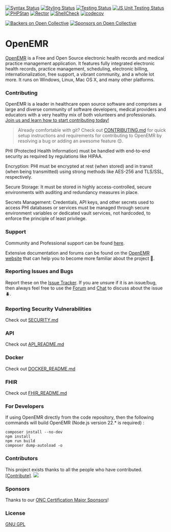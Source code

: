 [![Syntax Status](https://github.com/openemr/openemr/actions/workflows/syntax.yml/badge.svg)](https://github.com/openemr/openemr/actions/workflows/syntax.yml)
[![Styling Status](https://github.com/openemr/openemr/actions/workflows/styling.yml/badge.svg)](https://github.com/openemr/openemr/actions/workflows/styling.yml)
[![Testing Status](https://github.com/openemr/openemr/actions/workflows/test.yml/badge.svg)](https://github.com/openemr/openemr/actions/workflows/test.yml)
[![JS Unit Testing Status](https://github.com/openemr/openemr/actions/workflows/js-test.yml/badge.svg)](https://github.com/openemr/openemr/actions/workflows/js-test.yml)
[![PHPStan](https://github.com/openemr/openemr/actions/workflows/phpstan.yml/badge.svg)](https://github.com/openemr/openemr/actions/workflows/phpstan.yml)
[![Rector](https://github.com/openemr/openemr/actions/workflows/rector.yml/badge.svg)](https://github.com/openemr/openemr/actions/workflows/rector.yml)
[![ShellCheck](https://github.com/openemr/openemr/actions/workflows/shellcheck.yml/badge.svg)](https://github.com/openemr/openemr/actions/workflows/shellcheck.yml)
[![codecov](https://codecov.io/gh/openemr/openemr/graph/badge.svg?token=7Eu3U1Ozdq)](https://codecov.io/gh/openemr/openemr)

[![Backers on Open Collective](https://opencollective.com/openemr/backers/badge.svg)](#backers) [![Sponsors on Open Collective](https://opencollective.com/openemr/sponsors/badge.svg)](#sponsors)

# OpenEMR

[OpenEMR](https://open-emr.org) is a Free and Open Source electronic health records and medical practice management application. It features fully integrated electronic health records, practice management, scheduling, electronic billing, internationalization, free support, a vibrant community, and a whole lot more. It runs on Windows, Linux, Mac OS X, and many other platforms.

### Contributing

OpenEMR is a leader in healthcare open source software and comprises a large and diverse community of software developers, medical providers and educators with a very healthy mix of both volunteers and professionals. [Join us and learn how to start contributing today!](https://open-emr.org/wiki/index.php/FAQ#How_do_I_begin_to_volunteer_for_the_OpenEMR_project.3F)

> Already comfortable with git? Check out [CONTRIBUTING.md](CONTRIBUTING.md) for quick setup instructions and requirements for contributing to OpenEMR by resolving a bug or adding an awesome feature 😊.

PHI (Protected Health Information) must be handled with end-to-end security as required by regulations like HIPAA.

Encryption: PHI must be encrypted at rest (when stored) and in transit (when being transmitted) using strong methods like AES-256 and TLS/SSL, respectively.

Secure Storage: It must be stored in highly access-controlled, secure environments with auditing and redundancy measures in place.

Secrets Management: Credentials, API keys, and other secrets used to access PHI databases or services must be managed through secure environment variables or dedicated vault services, not hardcoded, to enforce the principle of least privilege.

### Support

Community and Professional support can be found [here](https://open-emr.org/wiki/index.php/OpenEMR_Support_Guide).

Extensive documentation and forums can be found on the [OpenEMR website](https://open-emr.org) that can help you to become more familiar about the project 📖.

### Reporting Issues and Bugs

Report these on the [Issue Tracker](https://github.com/openemr/openemr/issues). If you are unsure if it is an issue/bug, then always feel free to use the [Forum](https://community.open-emr.org/) and [Chat](https://www.open-emr.org/chat/) to discuss about the issue 🪲.

### Reporting Security Vulnerabilities

Check out [SECURITY.md](.github/SECURITY.md)

### API

Check out [API_README.md](API_README.md)

### Docker

Check out [DOCKER_README.md](DOCKER_README.md)

### FHIR

Check out [FHIR_README.md](FHIR_README.md)

### For Developers

If using OpenEMR directly from the code repository, then the following commands will build OpenEMR (Node.js version 22.* is required) :

```shell
composer install --no-dev
npm install
npm run build
composer dump-autoload -o
```

### Contributors

This project exists thanks to all the people who have contributed. [[Contribute]](CONTRIBUTING.md).
<a href="https://github.com/openemr/openemr/graphs/contributors"><img src="https://opencollective.com/openemr/contributors.svg?width=890" /></a>


### Sponsors

Thanks to our [ONC Certification Major Sponsors](https://www.open-emr.org/wiki/index.php/OpenEMR_Certification_Stage_III_Meaningful_Use#Major_sponsors)!


### License

[GNU GPL](LICENSE)
